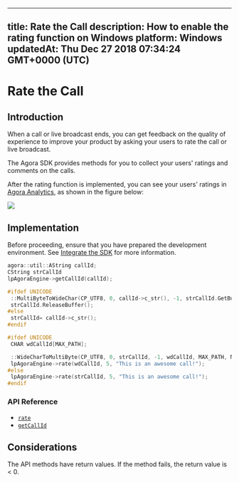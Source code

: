 
---
title: Rate the Call
description: How to enable the rating function on Windows
platform: Windows
updatedAt: Thu Dec 27 2018 07:34:24 GMT+0000 (UTC)
---
# Rate the Call
## Introduction

When a call or live broadcast ends, you can get feedback on the quality of experience to improve your product by asking your users to rate the call or live broadcast.

The Agora SDK provides methods for you to collect your users' ratings and comments on the calls.

After the rating function is implemented, you can see your users' ratings in [Agora Analytics](../../en/Interactive%20Broadcast/aa_guide.md), as shown in the figure below:

![](https://web-cdn.agora.io/docs-files/1545801217929)

## Implementation

Before proceeding, ensure that you have prepared the development environment. See [Integrate the SDK](../../en/Interactive%20Broadcast/windows_video.md) for more information.

```c++
agora::util::AString callId;
CString strCallId
lpAgoraEngine->getCallId(callId);

#ifdef UNICODE
 ::MultiByteToWideChar(CP_UTF8, 0, callId->c_str(), -1, strCallId.GetBuffer(128), 128);
 strCallId.ReleaseBuffer();
#else
 strCallId= callId->c_str();
#endif

#ifdef UNICODE
 CHAR wdCallId[MAX_PATH];

 ::WideCharToMultiByte(CP_UTF8, 0, strCallId, -1, wdCallId, MAX_PATH, NULL, NULL);
 lpAgoraEngine->rate(wdCallId, 5, "This is an awesome call!");
#else
 lpAgoraEngine->rate(strCallId, 5, "This is an awesome call!");
#endif
```

### API Reference

- [`rate`](https://docs.agora.io/en/Interactive%20Broadcast/API%20Reference/cpp/classagora_1_1rtc_1_1_i_rtc_engine.html#a748c30a6339ec9798daa0d1b21585411)
- [`getCallId`](https://docs.agora.io/en/Interactive%20Broadcast/API%20Reference/cpp/classagora_1_1rtc_1_1_i_rtc_engine.html#af67688d89526926718edb26938d65541)

## Considerations

The API methods have return values. If the method fails, the return value is < 0.
